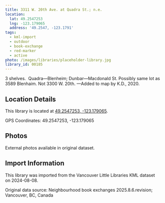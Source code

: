 ```yaml
---
title: 3311 W. 20th Ave. at Quadra St.; n.e.
location:
  lat: 49.2547253
  lng: -123.179065
  address: '49.2547, -123.1791'
tags:
  - kml-import
  - outdoor
  - book-exchange
  - red-marker
  - active
photo: /images/libraries/placeholder-library.jpg
library_id: 00185
---
```

3 shelves.  Quadra—Blenheim;
 Dunbar—Macdonald St.
Possibly same lot as 3589 Blenhaim.
Not 3300 W. 20th.
—Added to map by K.D., 2020.  

## Location Details

This library is located at [49.2547253, -123.179065](https://www.google.com/maps?q=49.2547253,-123.179065).

GPS Coordinates: 49.2547253, -123.179065

## Photos

External photos available in original dataset.

## Import Information

This library was imported from the Vancouver Little Libraries KML dataset on 2024-08-08.

Original data source: Neighbourhood book exchanges 2025.8.6.revision; Vancouver, BC, Canada
